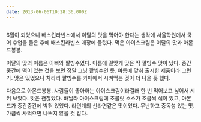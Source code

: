 ```yaml
---
date: 2013-06-06T10:28:36.000Z
---
```


<p><img src="https://static.sojin.io/images/migrated-photos/2014/Feb/tumblr_mnyw98odUz1sr4n1ro1_1280.jpg" alt=""></p>
<p>6월이 되었으니 배스킨라빈스에서 이달의 맛을 먹어야 한다는 생각에 서율학원에서 국어 수업을 들은 후에 배스킨라빈스 매장에 들렀다. 먹은 아이스크림은 이달의 맛과 아몬드봉봉.</p>
<p>이달의 맛의 이름은 아빠와 팥빙수였다. 이름에 걸맞게 맛은 딱 팥빙수 맛이 났다. 중간중간에 떡이 있는 것을 보면 정말 그냥 팥빙수인 듯. 여름에 맞춰 출시한 제품이라 그런가. 맛은 있었으나 차라리 팥빙수를 카페에서 시켜먹는 것이 더 나을 듯 했다.</p>
<p>다음으로 아몬드봉봉. 사람들이 좋아하는 아이스크림이라길래 한 번 먹어보고 싶어서 시켜 보았다. 맛은 괜찮았다. 바닐라 아이스크림에 초콜릿 소스가 조금씩 섞여 있고, 아몬드가 중간중간에 박혀 있었다. 라면계의 신라면같은 맛이었다. 무난하고 중독성 있는 맛. 가끔씩 사먹으면 나쁘지 않을 것 같다.</p>
